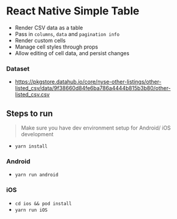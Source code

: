 # React Native Simple Table

- Render CSV data as a table
- Pass in `columns`, `data` and `pagination info`
- Render custom cells
- Manage cell styles through props
- Allow editing of cell data, and persist changes

### Dataset
- https://pkgstore.datahub.io/core/nyse-other-listings/other-listed_csv/data/9f38660d84fe6ba786a4444b815b3b80/other-listed_csv.csv

## Steps to run

> Make sure you have dev environment setup for Android/ iOS development

- `yarn install`

### Android
- `yarn run android`

### iOS
- `cd ios && pod install`
- `yarn run iOS`
